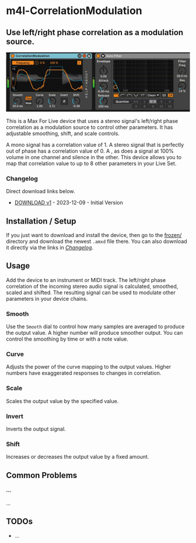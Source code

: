 # m4l-CorrelationModulation
## Use left/right phase correlation as a modulation source.

![CorrelationModulation](images/CorrelationModulation.gif)

This is a Max For Live device that uses a stereo signal's left/right phase correlation as a modulation source to control other parameters. It has adjustable smoothing, shift, and scale controls.

A mono signal has a correlation value of 1. A stereo signal that is perfectly out of phase has a correlation value of 0. A , as does a signal at 100% volume in one channel and silence in the other. This device allows you to map that correlation value to up to 8 other parameters in your Live Set.

### Changelog

Direct download links below.
* [DOWNLOAD v1](https://github.com/zsteinkamp/m4l-CorrelationModulation/raw/main/frozen/CorrelationModulation-1.amxd) - 2023-12-09 - Initial Version

## Installation / Setup

If you just want to download and install the device, then go to the [frozen/](https://github.com/zsteinkamp/m4l-CorrelationModulation/tree/main/frozen) directory and download the newest `.amxd` file there. You can also download it directly via the links in [*Changelog*](#changelog).

## Usage

Add the device to an instrument or MIDI track. The left/right phase correlation of the incoming stereo audio signal is calculated, smoothed, scaled and shifted. The resulting signal can be used to modulate other parameters in your device chains.

### Smooth
Use the `Smooth` dial to control how many samples are averaged to produce the output value. A higher number will produce smoother output. You can control the smoothing by time or with a note value.

### Curve
Adjusts the power of the curve mapping to the output values. Higher numbers have exaggerated responses to changes in correlation.

### Scale
Scales the output value by the specified value.

### Invert
Inverts the output signal.

### Shift
Increases or decreases the output value by a fixed amount.

## Common Problems

#### ...
...

## TODOs
* ...

